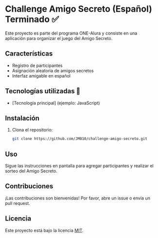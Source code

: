 # Challenge Amigo Secreto (Español) Terminado :white_check_mark:

Este proyecto es parte del programa ONE-Alura y consiste en una aplicación para organizar el juego del Amigo Secreto.

## Características

- Registro de participantes
- Asignación aleatoria de amigos secretos
- Interfaz amigable en español

## Tecnologías utilizadas 🚀

- [Tecnología principal] (ejemplo: JavaScript)

## Instalación

1. Clona el repositorio:
    ```bash
    git clone https://github.com/JM010/challenge-amigo-secreto.git
    

## Uso

Sigue las instrucciones en pantalla para agregar participantes y realizar el sorteo del Amigo Secreto.

## Contribuciones

¡Las contribuciones son bienvenidas! Por favor, abre un issue o envía un pull request.

## Licencia

Este proyecto está bajo la licencia [MIT](LICENSE).


